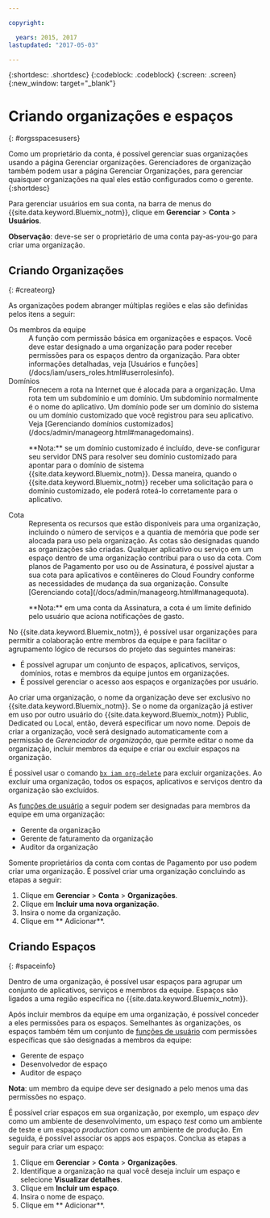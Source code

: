 ```yaml
---

copyright:

  years: 2015, 2017
lastupdated: "2017-05-03"

---
```


{:shortdesc: .shortdesc}
{:codeblock: .codeblock}
{:screen: .screen}
{:new_window: target="_blank"}

# Criando organizações e espaços
{: #orgsspacesusers}

Como um proprietário da conta, é possível gerenciar suas organizações usando a página
Gerenciar organizações. Gerenciadores de organização também podem usar a página Gerenciar Organizações,
para gerenciar quaisquer organizações na qual eles estão configurados como o gerente.
{:shortdesc}

Para gerenciar usuários em sua conta, na barra de menus do {{site.data.keyword.Bluemix_notm}},
clique em **Gerenciar** &gt; **Conta** &gt;
**Usuários**. 

**Observação**: deve-se ser o proprietário de uma conta pay-as-you-go para criar uma organização.

## Criando Organizações
{: #createorg}

As organizações podem abranger múltiplas regiões e elas são definidas pelos itens a seguir:

<dl>
<dt>Os membros da equipe</dt>
<dd>A função com permissão básica em organizações e espaços. Você deve estar designado a
uma organização para poder receber permissões para os espaços dentro da organização. Para
obter informações detalhadas, veja
[Usuários e funções](/docs/iam/users_roles.html#userrolesinfo).</dd>
<dt>Domínios</dt>
<dd>Fornecem a rota na Internet que é alocada para a organização. Uma rota tem um subdomínio e um domínio. Um subdomínio normalmente é o nome do aplicativo. Um
domínio pode ser um domínio do sistema ou um domínio customizado que você registrou para
seu aplicativo. Veja [Gerenciando domínios customizados](/docs/admin/manageorg.html#managedomains).<br/>
<p>**Nota:** se um domínio customizado é incluído, deve-se configurar seu servidor DNS para resolver seu domínio customizado para apontar para o domínio de sistema {{site.data.keyword.Bluemix_notm}}. Dessa
maneira, quando o
{{site.data.keyword.Bluemix_notm}}
receber uma solicitação para o domínio customizado, ele poderá roteá-lo corretamente
para o aplicativo.</p></dd>
<dt>Cota</dt>
<dd>Representa os recursos que estão disponíveis para uma organização, incluindo o número de serviços e a quantia de memória que pode ser alocada para uso pela organização. As cotas são designadas quando as organizações são criadas. Qualquer aplicativo ou serviço em um espaço dentro de uma organização contribui para o uso da cota. Com planos de Pagamento por uso ou de Assinatura, é possível ajustar a sua cota para aplicativos e contêineres do Cloud Foundry
conforme as necessidades de mudança da sua organização. Consulte [Gerenciando cota](/docs/admin/manageorg.html#managequota).
<p>**Nota:** em uma conta da Assinatura, a cota é um limite definido pelo usuário que aciona notificações de gasto.</p></dd>
</dl>

No {{site.data.keyword.Bluemix_notm}}, é possível usar organizações para permitir a colaboração entre membros da equipe e para facilitar o agrupamento lógico de recursos do projeto das
seguintes maneiras:

<ul>
<li>É possível agrupar um conjunto de espaços, aplicativos, serviços, domínios, rotas e membros da equipe juntos em organizações.</li>
<li>É possível gerenciar o acesso aos espaços e organizações por usuário.</li>
</ul>

Ao
criar uma organização, o nome da organização deve ser exclusivo no {{site.data.keyword.Bluemix_notm}}. Se o nome da organização já estiver em uso por outro usuário do
{{site.data.keyword.Bluemix_notm}} Public, Dedicated ou
Local, então, deverá especificar um novo nome. Depois de criar a organização, você será designado automaticamente com a permissão de
*Gerenciador de organização*, que permite editar o nome da organização, incluir membros da equipe e criar ou excluir espaços na organização.

É possível usar o comando [`bx iam org-delete`](/docs/cli/reference/bluemix_cli/bx_cli.html#bluemix_iam_org_delete) para excluir organizações. Ao excluir uma organização, todos os espaços, aplicativos e serviços
dentro da organização são excluídos.

As [funções de usuário](/docs/iam/users_roles.html#userrolesinfo) a seguir podem ser designadas para membros da equipe em uma organização:

<ul>
<li>Gerente da organização</li>
<li>Gerente de faturamento da organização</li>
<li>Auditor da organização</li>
</ul>

Somente proprietários da conta com contas de Pagamento por uso podem criar uma organização. É possível criar uma organização concluindo as etapas a seguir:

1. Clique em **Gerenciar** &gt; **Conta** &gt;
**Organizações**.
2. Clique em **Incluir uma nova organização**.
3. Insira o nome da organização.
4. Clique em ** Adicionar**.

<!-- Add info on Manage infrastructure option under a space -->

## Criando Espaços
{: #spaceinfo}

Dentro de uma organização, é possível usar espaços para agrupar um conjunto de aplicativos, serviços e membros da equipe. Espaços são ligados a uma região específica no
{{site.data.keyword.Bluemix_notm}}.

Após incluir membros da equipe em uma organização, é possível conceder a eles permissões para os espaços. Semelhantes às organizações, os espaços também têm um conjunto de
[funções de usuário](/docs/iam/users_roles.html#userrolesinfo) com permissões específicas que são designadas a membros da equipe:

<ul>
<li>Gerente de espaço</li>
<li>Desenvolvedor de espaço</li>
<li>Auditor de espaço</li>
</ul>

**Nota**: um membro da equipe deve ser designado a pelo menos uma das permissões no espaço.

É possível criar espaços em
sua organização, por exemplo, um espaço *dev* como
um ambiente de desenvolvimento, um espaço *test* como um ambiente
de teste e um espaço *production* como um ambiente de
produção. Em seguida, é possível associar os apps aos espaços. Conclua as etapas a seguir para criar um espaço:

1. Clique em **Gerenciar** &gt; **Conta** &gt;
**Organizações**.
2. Identifique a organização na qual você deseja incluir um espaço e selecione **Visualizar
detalhes**.
4. Clique em **Incluir um espaço**.
5. Insira o nome de espaço.
6. Clique em ** Adicionar**.
